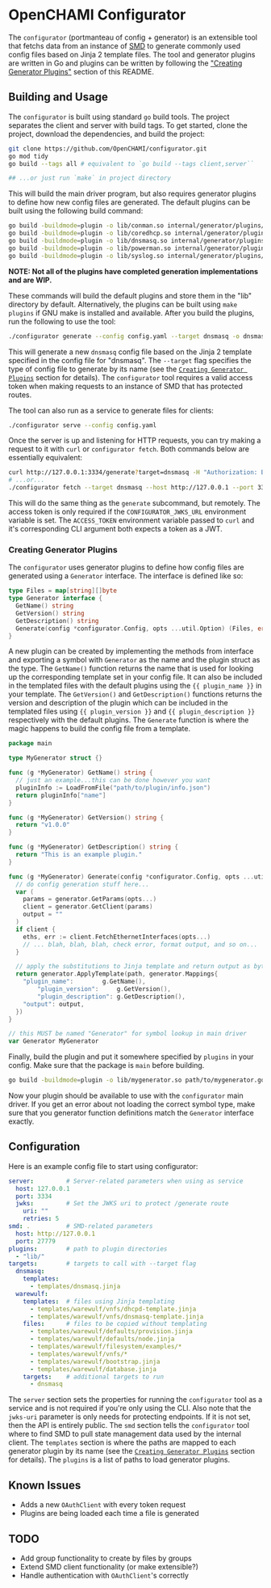 # OpenCHAMI Configurator

The `configurator` (portmanteau of config + generator) is an extensible tool that fetchs data from an instance of [SMD](https://github.com/OpenCHAMI/smd) to generate commonly used config files based on Jinja 2 template files. The tool and generator plugins are written in Go and plugins can be written by following the ["Creating Generator Plugins"](#creating-generator-plugins) section of this README.

## Building and Usage

The `configurator` is built using standard `go` build tools. The project separates the client and server with build tags. To get started, clone the project, download the dependencies, and build the project:

```bash
git clone https://github.com/OpenCHAMI/configurator.git
go mod tidy
go build --tags all # equivalent to `go build --tags client,server``

## ...or just run `make` in project directory
```

This will build the main driver program, but also requires generator plugins to define how new config files are generated. The default plugins can be built using the following build command:

```bash
go build -buildmode=plugin -o lib/conman.so internal/generator/plugins/conman/conman.go
go build -buildmode=plugin -o lib/coredhcp.so internal/generator/plugins/coredhcp/coredhcp.go
go build -buildmode=plugin -o lib/dnsmasq.so internal/generator/plugins/dnsmasq/dnsmasq.go
go build -buildmode=plugin -o lib/powerman.so internal/generator/plugins/powerman/powerman.go
go build -buildmode=plugin -o lib/syslog.so internal/generator/plugins/syslog/syslog.go
```

**NOTE: Not all of the plugins have completed generation implementations and are WIP.**

These commands will build the default plugins and store them in the "lib" directory by default. Alternatively, the plugins can be built using `make plugins` if GNU make is installed and available. After you build the plugins, run the following to use the tool:

```bash
./configurator generate --config config.yaml --target dnsmasq -o dnsmasq.conf
```

This will generate a new `dnsmasq` config file based on the Jinja 2 template specified in the config file for "dnsmasq". The `--target` flag specifies the type of config file to generate by its name (see the [`Creating Generator Plugins`](#creating-generator-plugins) section for details). The `configurator` tool requires a valid access token when making requests to an instance of SMD that has protected routes.

The tool can also run as a service to generate files for clients:

```bash
./configurator serve --config config.yaml
```

Once the server is up and listening for HTTP requests, you can try making a request to it with `curl` or `configurator fetch`. Both commands below are essentially equivalent:

```bash
curl http://127.0.0.1:3334/generate?target=dnsmasq -H "Authorization: Bearer $ACCESS_TOKEN"
# ...or...
./configurator fetch --target dnsmasq --host http://127.0.0.1 --port 3334 
```

This will do the same thing as the `generate` subcommand, but remotely. The access token is only required if the `CONFIGURATOR_JWKS_URL` environment variable is set. The `ACCESS_TOKEN` environment variable passed to `curl` and it's corresponding CLI argument both expects a token as a JWT.

### Creating Generator Plugins

The `configurator` uses generator plugins to define how config files are generated using a `Generator` interface.  The interface is defined like so:

```go
type Files = map[string][]byte
type Generator interface {
  GetName() string
  GetVersion() string
  GetDescription() string
  Generate(config *configurator.Config, opts ...util.Option) (Files, error)
}
```

A new plugin can be created by implementing the methods from interface and exporting a symbol with `Generator` as the name and the plugin struct as the type. The `GetName()` function returns the name that is used for looking up the corresponding template set in your config file. It can also be included in the templated files with the default plugins using the `{{ plugin_name }}` in your template. The `GetVersion()` and `GetDescription()` functions returns the version and description of the plugin which can be included in the templated files using `{{ plugin_version }}` and `{{ plugin_description }}` respectively with the default plugins. The `Generate` function is where the magic happens to build the config file from a template.

```go
package main

type MyGenerator struct {}

func (g *MyGenerator) GetName() string {
  // just an example...this can be done however you want
  pluginInfo := LoadFromFile("path/to/plugin/info.json")
  return pluginInfo["name"]
}

func (g *MyGenerator) GetVersion() string {
  return "v1.0.0"
}

func (g *MyGenerator) GetDescription() string {
  return "This is an example plugin."
}

func (g *MyGenerator) Generate(config *configurator.Config, opts ...util.Option) (generator.Files, error) {
  // do config generation stuff here...
  var (
    params = generator.GetParams(opts...)
    client = generator.GetClient(params)
    output = ""
  )
  if client {
    eths, err := client.FetchEthernetInterfaces(opts...)
    // ... blah, blah, blah, check error, format output, and so on...
  }

  // apply the substitutions to Jinja template and return output as byte array
  return generator.ApplyTemplate(path, generator.Mappings{
    "plugin_name":        g.GetName(),
		"plugin_version":     g.GetVersion(),
		"plugin_description": g.GetDescription(),
    "output": output,
  })
}

// this MUST be named "Generator" for symbol lookup in main driver
var Generator MyGenerator
```

Finally, build the plugin and put it somewhere specified by `plugins` in your config. Make sure that the package is `main` before building.

```bash
go build -buildmode=plugin -o lib/mygenerator.so path/to/mygenerator.go
```

Now your plugin should be available to use with the `configurator` main driver. If you get an error about not loading the correct symbol type, make sure that you generator function definitions match the `Generator` interface exactly.

## Configuration

Here is an example config file to start using configurator:

```yaml
server:         # Server-related parameters when using as service
  host: 127.0.0.1
  port: 3334
  jwks:         # Set the JWKS uri to protect /generate route
    uri: ""
    retries: 5
smd: .          # SMD-related parameters
  host: http://127.0.0.1
  port: 27779
plugins:        # path to plugin directories
  - "lib/"
targets:        # targets to call with --target flag
  dnsmasq:
    templates:
      - templates/dnsmasq.jinja
  warewulf:
    templates:  # files using Jinja templating
      - templates/warewulf/vnfs/dhcpd-template.jinja
      - templates/warewulf/vnfs/dnsmasq-template.jinja
    files:      # files to be copied without templating
      - templates/warewulf/defaults/provision.jinja
      - templates/warewulf/defaults/node.jinja
      - templates/warewulf/filesystem/examples/*
      - templates/warewulf/vnfs/*
      - templates/warewulf/bootstrap.jinja
      - templates/warewulf/database.jinja
    targets:    # additional targets to run 
      - dnsmasq
```

The `server` section sets the properties for running the `configurator` tool as a service and is not required if you're only using the CLI. Also note that the `jwks-uri` parameter is only needs for protecting endpoints. If it is not set, then the API is entirely public. The `smd` section tells the `configurator` tool where to find SMD to pull state management data used by the internal client. The `templates` section is where the paths are mapped to each generator plugin by its name (see the [`Creating Generator Plugins`](#creating-generator-plugins) section for details). The `plugins` is a list of paths to load generator plugins.

## Known Issues

- Adds a new `OAuthClient` with every token request
- Plugins are being loaded each time a file is generated

## TODO

- Add group functionality to create by files by groups
- Extend SMD client functionality (or make extensible?)
- Handle authentication with `OAuthClient`'s correctly
